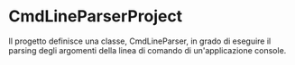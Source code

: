 # CmdLineParserProject

Il progetto definisce una classe, CmdLineParser, in grado di eseguire il parsing degli argomenti della linea di comando di un'applicazione console.

